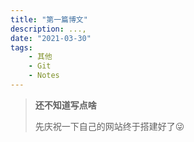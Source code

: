 ```yaml
---
title: "第一篇博文"
description: ...,
date: "2021-03-30"
tags:
    - 其他
    - Git
    - Notes
---
```


>  **还不知道写点啥**
>
> 先庆祝一下自己的网站终于搭建好了😜
